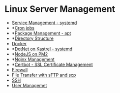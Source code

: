 # Linux Server Management

- [Service Management - systemd](service-management.md)
- *[Cron jobs](https://google.com)
- *[Package Management - apt](https://google.com)
- *[Directory Structure](https://google.com)
- [Docker](docker.md)
- *[DotNet on Kastrel - systemd](https://google.com)
- *[NodeJS on PM2](https://google.com)
- *[Nginx Management](https://google.com)
- *[Certbot - SSL Certificate Management](https://google.com)
- [Firewall](firewall.md)
- [File Transfer with sFTP and scp](file-transfer.md)
- [SSH](ssh.md)
- [User Managemet](user-management.md)
